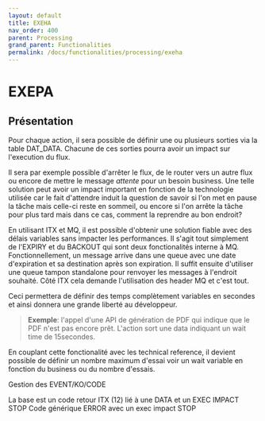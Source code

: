 ```yaml
---
layout: default
title: EXEHA
nav_order: 400
parent: Processing
grand_parent: Functionalities
permalink: /docs/functionalities/processing/exeha
---
```



# EXEPA

## Présentation


Pour chaque action, il sera possible de définir une ou plusieurs sorties via la table DAT_DATA.
Chacune de ces sorties pourra avoir un impact sur l'execution du flux.

Il sera par exemple possible d'arrêter le flux, de le router vers un autre flux ou encore de mettre le message *attente* pour un besoin business.
Une telle solution peut avoir un impact important en fonction de la technologie utilisée car le fait d'attendre induit la question de savoir si l'on met en pause la tâche mais celle-ci reste en sommeil, ou encore si l'on arrête la tâche pour plus tard mais dans ce cas, comment la reprendre au bon endroit?

En utilisant ITX et MQ, il est possible d'obtenir une solution fiable avec des délais variables sans impacter les performances.
Il s'agit tout simplement de l'EXPIRY et du BACKOUT qui sont deux fonctionalités interne à MQ.
Fonctionnellement, un message arrive dans une queue avec une date d'expiration et sa destination après son expiration.
Il suffit ensuite d'utiliser une queue tampon standalone pour renvoyer les messages à l'endroit souhaité.
Côté ITX cela demande l'utilisation des header MQ et c'est tout.

Ceci permettera de définir des temps complètement variables en secondes et ainsi donnera une grande liberté au développeur.
>**Exemple**: l'appel d'une API de génération de PDF qui indique que le PDF n'est pas encore prêt. L'action sort une data indiquant un wait time de 15secondes.

En couplant cette fonctionalité avec les technical reference, il devient possible de définir un nombre maximum d'essai voir un wait variable en fonction du business ou du nombre d'essais.




Gestion des EVENT/KO/CODE

La base est un code retour ITX (12) lié à une DATA et un EXEC IMPACT STOP
Code générique ERROR avec un exec impact STOP
